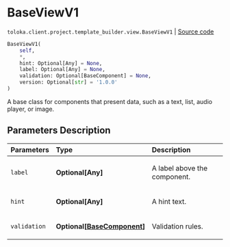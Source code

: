 # BaseViewV1
`toloka.client.project.template_builder.view.BaseViewV1` | [Source code](https://github.com/Toloka/toloka-kit/blob/v1.2.0.post1/src/client/project/template_builder/view.py#L52)

```python
BaseViewV1(
    self,
    *,
    hint: Optional[Any] = None,
    label: Optional[Any] = None,
    validation: Optional[BaseComponent] = None,
    version: Optional[str] = '1.0.0'
)
```

A base class for components that present data, such as a text, list, audio player, or image.

## Parameters Description

| Parameters | Type | Description |
| :----------| :----| :-----------|
`label`|**Optional\[Any\]**|<p>A label above the component.</p>
`hint`|**Optional\[Any\]**|<p>A hint text.</p>
`validation`|**Optional\[[BaseComponent](toloka.client.project.template_builder.base.BaseComponent.md)\]**|<p>Validation rules.</p>
